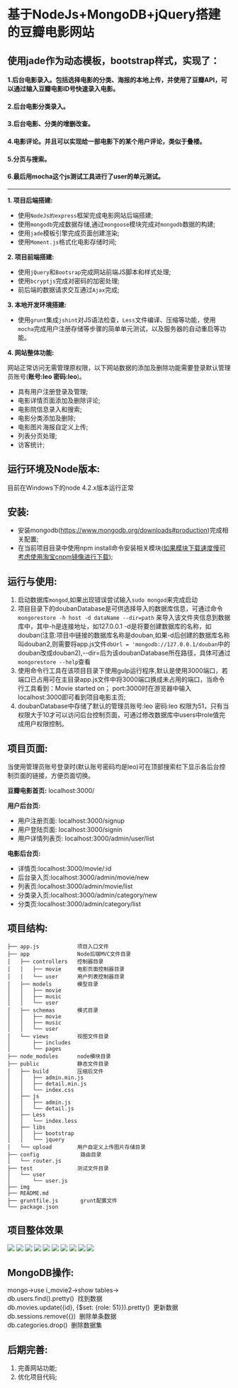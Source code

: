 基于NodeJs+MongoDB+jQuery搭建的豆瓣电影网站
========================================

使用jade作为动态模板，bootstrap样式，实现了：
-----------------
#### 1.后台电影录入。包括选择电影的分类、海报的本地上传，并使用了豆瓣API，可以通过输入豆瓣电影ID号快速录入电影。<br>
#### 2.后台电影分类录入。<br>
#### 3.后台电影、分类的增删改查。<br>
#### 4.电影评论。并且可以实现给一部电影下的某个用户评论，类似于叠楼。<br>
#### 5.分页与搜索。<br>
#### 6.最后用mocha这个js测试工具进行了user的单元测试。
-----------------
**1. 项目后端搭建:**
  * 使用`NodeJs的express`框架完成电影网站后端搭建;
  * 使用`mongodb`完成数据存储,通过`mongoose`模块完成对`mongodb`数据的构建;
  * 使用`jade`模板引擎完成页面创建渲染;
  * 使用`Moment.js`格式化电影存储时间;

**2. 项目前端搭建:**
  * 使用`jQuery`和`Bootsrap`完成网站前端JS脚本和样式处理;
  * 使用`bcryptjs`完成对密码的加密处理;
  * 前后端的数据请求交互通过`Ajax`完成;

**3. 本地开发环境搭建:**
  * 使用`grunt`集成`jshint`对JS语法检查，`Less`文件编译、压缩等功能，使用`mocha`完成用户注册存储等步骤的简单单元测试，以及服务器的自动重启等功能。

**4. 网站整体功能:**

  网站正常访问无需管理原权限，以下网站数据的添加及删除功能需要登录默认管理员账号(**账号:leo 密码:leo**)。

  * 具有用户注册登录及管理;
  * 电影详情页面添加及删除评论;
  * 电影院信息录入和搜索;
  * 电影分类添加及删除;
  * 电影图片海报自定义上传;
  * 列表分页处理;
  * 访客统计;

运行环境及Node版本:
-------
目前在Windows下的node 4.2.x版本运行正常

安装:
----
- 安装mongodb(https://www.mongodb.org/downloads#production)完成相关配置;
- 在当前项目目录中使用npm install命令安装相关模块(<a href="http://npm.taobao.org/" target="\_blank">如果模块下载速度慢可考虑使用淘宝cnpm镜像进行下载</a>);

运行与使用:
----
1. 启动数据库`mongod`,如果出现错误尝试输入`sudo mongod`来完成启动
2. 项目目录下的doubanDatabase是可供选择导入的数据库信息，可通过命令`mongorestore -h host -d dataName --dir=path` 来导入该文件夹信息到数据库中，其中-h是连接地址，如127.0.0.1 -d是将要创建数据库的名称，如douban(注意:项目中链接的数据库名称是douban,如果-d后创建的数据库名称叫douban2,则需要将app.js文件`dbUrl = 'mongodb://127.0.0.1/douban`中的douban改成douban2),--dir=后为该doubanDatabase所在路径，具体可通过`mongorestore --help`查看
3. 使用命令行工具在该项目目录下使用gulp运行程序,默认是使用3000端口，若端口已占用可在主目录app.js文件中将3000端口换成未占用的端口，当命令行工具看到：Movie started on； port:3000时在游览器中输入localhost:3000即可看到项目电影主页;
4. doubanDatabase中存储了默认的管理员账号:leo 密码:leo 权限为51，只有当权限大于10才可以访问后台控制页面，可通过修改数据库中users中role值完成用户权限控制。


项目页面:
-------
当使用管理员账号登录时(默认账号密码均是leo)可在顶部搜索栏下显示各后台控制页面的链接，方便页面切换。

**豆瓣电影首页:** localhost:3000/  

**用户后台页:**
- 用户注册页面: localhost:3000/signup
- 用户登陆页面: localhost:3000/signin
- 用户详情列表页: localhost:3000/admin/user/list

**电影后台页:**
- 详情页:localhost:3000/movie/:id
- 后台录入页:localhost:3000/admin/movie/new
- 列表页:localhost:3000/admin/movie/list
- 分类录入页:localhost:3000/admin/category/new
- 分类页:localhost:3000/admin/category/list

项目结构:
----
```
├── app.js            项目入口文件
├── app               Node后端MVC文件目录
│   ├── controllers   控制器目录
│   │   ├── movie     电影页面控制器目录
│   │   └── user      用户列表控制器目录
│   ├── models        模型目录
│   │   ├── movie
│   │   ├── music
│   │   └── user
│   ├── schemas       模式目录
│   │   ├── movie
│   │   ├── music
│   │   └── user
│   └── views         视图文件目录
│       ├── includes
│       └── pages
├── node_modules      node模块目录
├── public            静态文件目录
│   ├── build         压缩后文件
│   │   ├── admin.min.js
│   │   ├── detail.min.js
│   │   └── index.css
│   ├── js
│   │   ├── admin.js
│   │   └── detail.js
│   ├── Less
│   │   └── index.less
│   ├── libs
│   │   ├── bootstrap
│   │   └── jquery
│   └── upload        用户自定义上传图片存储目录
├── config             路由目录
│   └── router.js
├── test              测试文件目录
│   └── user
│       └── user.js
├── img
├── README.md
├── gruntfile.js       grunt配置文件
└── package.json
```
项目整体效果
-------
![](https://github.com/576837179/i_movie2/raw/master/img/index.jpg)
![](https://github.com/576837179/i_movie2/raw/master/img/detail.jpg)
![](https://github.com/576837179/i_movie2/raw/master/img/results.jpg)
![](https://github.com/576837179/i_movie2/raw/master/img/signup.jpg)
![](https://github.com/576837179/i_movie2/raw/master/img/signin.jpg)
![](https://github.com/576837179/i_movie2/raw/master/img/user_list.jpg)
![](https://github.com/576837179/i_movie2/raw/master/img/admin_movie_new.jpg)
![](https://github.com/576837179/i_movie2/raw/master/img/admin_movie_list.jpg)
![](https://github.com/576837179/i_movie2/raw/master/img/admin_category_new.jpg)
![](https://github.com/576837179/i_movie2/raw/master/img/admin_category_list.jpg)

MongoDB操作:
-------
mongo->use i_movie2->show tables-><br>
db.users.find().pretty()  找到数据<br>
db.movies.update({id}, {$set: {role: 51}}).pretty()  更新数据<br>
db.sessions.remove({})  删除单条数据<br>
db.categories.drop()  删除数据集<br>

后期完善:
-------
1. 完善网站功能;
2. 优化项目代码;
